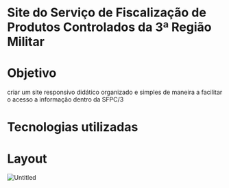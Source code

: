 # Site do Serviço de Fiscalização de Produtos Controlados da 3ª Região Militar
# Objetivo
criar um site responsivo didático organizado e simples de maneira a facilitar o acesso a informação dentro da SFPC/3

# Tecnologias utilizadas

# Layout
![Untitled](https://github.com/user-attachments/assets/8859add8-37d4-418d-9dc4-7599d1445998)

